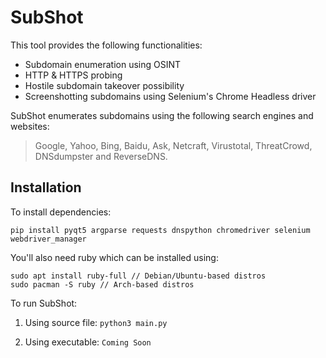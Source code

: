 # SubShot

This tool provides the following functionalities:
* Subdomain enumeration using OSINT
* HTTP & HTTPS probing
* Hostile subdomain takeover possibility
* Screenshotting subdomains using Selenium's Chrome Headless driver

SubShot enumerates subdomains using the following search engines and websites: 
> Google, Yahoo, Bing, Baidu, Ask, Netcraft, Virustotal, ThreatCrowd, DNSdumpster and ReverseDNS.

## Installation

To install dependencies:

~~~
pip install pyqt5 argparse requests dnspython chromedriver selenium webdriver_manager
~~~

You'll also need ruby which can be installed using:

~~~
sudo apt install ruby-full // Debian/Ubuntu-based distros
sudo pacman -S ruby // Arch-based distros
~~~

To run SubShot:

1. Using source file: `python3 main.py`

2. Using executable: `Coming Soon`
